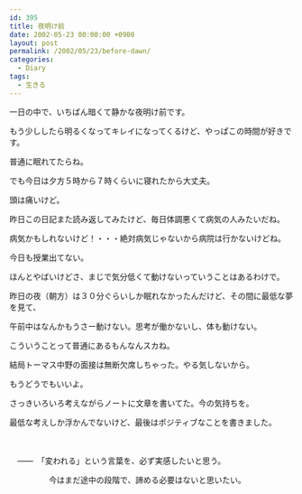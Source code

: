 ```yaml
---
id: 395
title: 夜明け前
date: 2002-05-23 00:00:00 +0900
layout: post
permalink: /2002/05/23/before-dawn/
categories:
  - Diary
tags:
  - 生きる
---
```

一日の中で、いちばん暗くて静かな夜明け前です。
  
もう少ししたら明るくなってキレイになってくるけど、やっぱこの時間が好きです。
  
普通に眠れてたらね。
  
でも今日は夕方５時から７時くらいに寝れたから大丈夫。
  
頭は痛いけど。

昨日この日記また読み返してみたけど、毎日体調悪くて病気の人みたいだね。
  
病気かもしれないけど！・・・絶対病気じゃないから病院は行かないけどね。

今日も授業出てない。
  
ほんとやばいけどさ、まじで気分低くて動けないっていうことはあるわけで。
  
昨日の夜（朝方）は３０分ぐらいしか眠れなかったんだけど、その間に最低な夢を見て、
  
午前中はなんかもうさー動けない。思考が働かないし、体も動けない。
  
こういうことって普通にあるもんなんスカね。

結局トーマス中野の面接は無断欠席しちゃった。やる気しないから。
  
もうどうでもいいよ。

さっきいろいろ考えながらノートに文章を書いてた。今の気持ちを。
  
最低な考えしか浮かんでないけど、最後はポジティブなことを書きました。
  
　
  
　――　「変われる」という言葉を、必ず実感したいと思う。
  
　　　　　今はまだ途中の段階で、諦める必要はないと思いたい。
